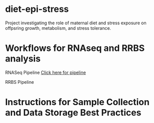 # diet-epi-stress
Project investigating the role of maternal diet and stress exposure on offpsring growth, metabolism, and stress tolerance. 

# Workflows for RNAseq and RRBS analysis
RNASeq Pipeline [Click here for pipeline](RNAseq_pipeline) 

RRBS Pipeline


# Instructions for Sample Collection and Data Storage Best Practices
